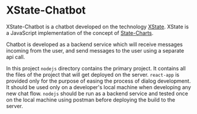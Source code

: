 # XState-Chatbot

XState-Chatbot is a chatbot developed on the technology [XState](https://xstate.js.org). XState is a JavaScript implementation of the concept of [State-Charts](https://statecharts.github.io). 

Chatbot is developed as a backend service which will receive messages incoming from the user, and send messages to the user using a separate api call. 

In this project `nodejs` directory contains the primary project. It contains all the files of the project that will get deployed on the server. `react-app` is provided only for the purpose of easing the process of dialog development. It should be used only on a developer's local machine when developing any new chat flow. `nodejs` should be run as a backend service and tested once on the local machine using postman before deploying the build to the server. 

